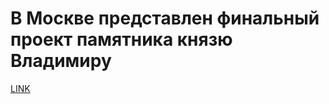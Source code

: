 # В Москве представлен финальный проект памятника князю Владимиру



[LINK](https://varlamov.ru/1657854.html)